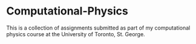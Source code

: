 # Computational-Physics

This is a collection of assignments submitted as part of my computational physics 
course at the University of Toronto, St. George. 
